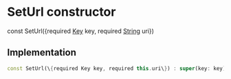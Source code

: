 


# SetUrl constructor






const
SetUrl(\{required [Key](https://api.flutter.dev/flutter/foundation/Key-class.html) key, required [String](https://api.flutter.dev/flutter/dart-core/String-class.html) uri\})





## Implementation

```dart
const SetUrl(\{required Key key, required this.uri\}) : super(key: key);
```







